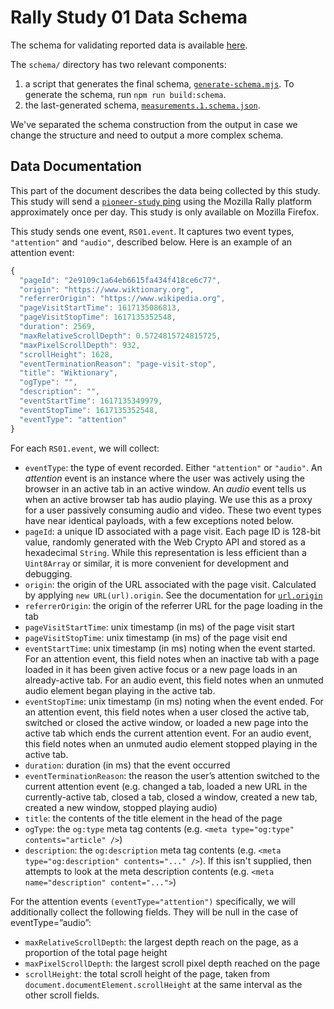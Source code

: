 # Rally Study 01 Data Schema

The schema for validating reported data is available [here](#FIXME).

The `schema/` directory has two relevant components:

1. a script that generates the final schema, [`generate-schema.mjs`](https://github.com/mozilla-rally/rally-study-01/blob/master/schemas/measurements.config.mjs). To generate the schema, run `npm run build:schema`.
2. the last-generated schema, [`measurements.1.schema.json`](https://github.com/mozilla-rally/rally-study-01/blob/master/schemas/measurements.1.schema.json).

We've separated the schema construction from the output in case we change the structure and need to output a more complex schema.

## Data Documentation

This part of the document describes the data being collected by this study. This study will send a [`pioneer-study` ping](https://firefox-source-docs.mozilla.org/toolkit/components/telemetry/data/pioneer-study.html) using the Mozilla Rally platform approximately once per day. This study is only available on Mozilla Firefox.

This study sends one event, `RS01.event`. It captures two event types, `"attention"` and `"audio"`, described below. Here is an example of an attention event:

```javascript
{
  "pageId": "2e9109c1a64eb6615fa434f418ce6c77",
  "origin": "https://www.wiktionary.org",
  "referrerOrigin": "https://www.wikipedia.org",
  "pageVisitStartTime": 1617135086813,
  "pageVisitStopTime": 1617135352548, 
  "duration": 2569,
  "maxRelativeScrollDepth": 0.5724815724815725,
  "maxPixelScrollDepth": 932,
  "scrollHeight": 1628,
  "eventTerminationReason": "page-visit-stop",
  "title": "Wiktionary",
  "ogType": "",
  "description": "",
  "eventStartTime": 1617135349979,
  "eventStopTime": 1617135352548,
  "eventType": "attention"
}
```

For each `RS01.event`, we will collect:
- `eventType`: the type of event recorded. Either `"attention"` or `"audio"`. An *attention* event is an instance where the user was actively using the browser in an active tab in an active window. An *audio* event tells us when an active browser tab has audio playing. We use this as a proxy for a user passively consuming audio and video. These two event types have near identical payloads, with a few exceptions noted below.
- `pageId`: a unique ID associated with a page visit. Each page ID is 128-bit value, randomly generated with the Web Crypto API and stored as a hexadecimal `String`. While this representation is less efficient than a `Uint8Array` or similar, it is more convenient for development and debugging.
- `origin`:  the origin of the URL associated with the page visit. Calculated by applying `new URL(url).origin`. See the documentation for [`url.origin`](https://developer.mozilla.org/en-US/docs/Web/API/URL/origin)
- `referrerOrigin`: the origin of the referrer URL for the page loading in the tab
- `pageVisitStartTime`: unix timestamp (in ms) of the page visit start
- `pageVisitStopTime`: unix timestamp (in ms) of the page visit end 
- `eventStartTime`: unix timestamp (in ms) noting when the event started. For an attention event, this field notes when an inactive tab with a page loaded in it has been given active focus or a new page loads in an already-active tab. For an audio event, this field notes when an unmuted audio element began playing in the active tab.
- `eventStopTime`: unix timestamp (in ms) noting when the event ended. For an attention event, this field notes when a user closed the active tab, switched or closed the active window, or loaded a new page into the active tab which ends the current attention event. For an audio event, this field notes when an unmuted audio element stopped playing in the active tab.
- `duration`: duration (in ms) that the event occurred
- `eventTerminationReason`: the reason the user’s attention switched to the current attention event (e.g. changed a tab, loaded a new URL in the currently-active tab, closed a tab, closed a window, created a new tab, created a new window, stopped playing audio)
- `title`: the contents of the title element in the head of the page
- `ogType`: the `og:type` meta tag contents (e.g. `<meta type="og:type" contents="article" />`)
- `description`: the `og:description` meta tag contents (e.g. `<meta type="og:description" contents="..." />`). If this isn't supplied, then attempts to look at the meta description contents (e.g. `<meta name="description" content="...">`)

For the attention events `(eventType="attention")` specifically, we will additionally collect the following fields. They will be null in the case of  eventType=”audio”:
- `maxRelativeScrollDepth`: the largest depth reach on the page, as a proportion of the total page height
- `maxPixelScrollDepth`: the largest scroll pixel depth reached on the page
- `scrollHeight`: the total scroll height of the page, taken from `document.documentElement.scrollHeight` at the same interval as the other scroll fields.
